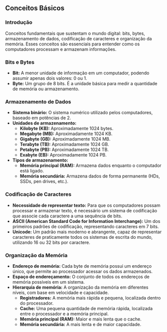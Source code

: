 ## Conceitos Básicos

### Introdução

Conceitos fundamentais que sustentam o mundo digital: bits, bytes, armazenamento de dados, codificação de caracteres e organização da memória. Esses conceitos são essenciais para entender como os computadores processam e armazenam informações.

### Bits e Bytes

* **Bit:** A menor unidade de informação em um computador, podendo assumir apenas dois valores: 0 ou 1.
* **Byte:** Um grupo de 8 bits. É a unidade básica para medir a quantidade de memória ou armazenamento.

### Armazenamento de Dados

* **Sistema binário:** O sistema numérico utilizado pelos computadores, baseado em potências de 2.
* **Unidades de armazenamento:**
    * **Kilobyte (KB):** Aproximadamente 1024 bytes.
    * **Megabyte (MB):** Aproximadamente 1024 KB.
    * **Gigabyte (GB):** Aproximadamente 1024 MB.
    * **Terabyte (TB):** Aproximadamente 1024 GB.
    * **Petabyte (PB):** Aproximadamente 1024 TB.
    * **Exabyte (EB):** Aproximadamente 1024 PB.
* **Tipos de armazenamento:**
    * **Memória principal (RAM):** Armazena dados enquanto o computador está ligado.
    * **Memória secundária:** Armazena dados de forma permanente (HDs, SSDs, pen drives, etc.).

### Codificação de Caracteres

* **Necessidade de representar texto:** Para que os computadores possam processar e armazenar texto, é necessário um sistema de codificação que associe cada caractere a uma sequência de bits.
* **ASCII (American Standard Code for Information Interchange):** Um dos primeiros padrões de codificação, representando caracteres em 7 bits.
* **Unicode:** Um padrão mais moderno e abrangente, capaz de representar caracteres de praticamente todos os sistemas de escrita do mundo, utilizando 16 ou 32 bits por caractere.

### Organização da Memória

* **Endereço de memória:** Cada byte de memória possui um endereço único, que permite ao processador acessar os dados armazenados.
* **Espaço de endereçamento:** O conjunto de todos os endereços de memória possíveis em um sistema.
* **Hierarquia de memória:** A organização da memória em diferentes níveis, com base em velocidade e capacidade.
    * **Registradores:** A memória mais rápida e pequena, localizada dentro do processador.
    * **Cache:** Uma pequena quantidade de memória rápida, localizada entre o processador e a memória principal.
    * **Memória principal (RAM):** Maior e mais lenta que o cache.
    * **Memória secundária:** A mais lenta e de maior capacidade.
